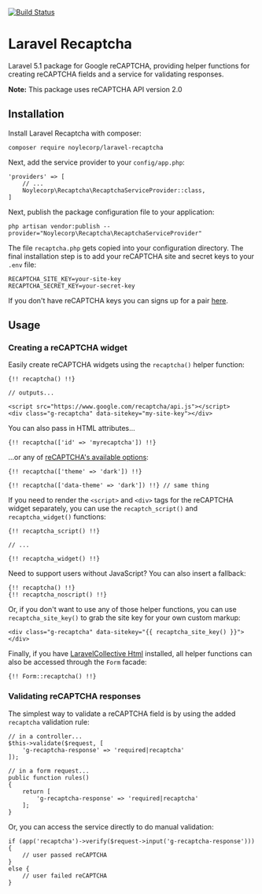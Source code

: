 [![Build Status](https://travis-ci.org/noylecorp/laravel-recaptcha.svg)](https://travis-ci.org/noylecorp/laravel-recaptcha)

# Laravel Recaptcha

Laravel 5.1 package for Google reCAPTCHA, providing helper functions for creating reCAPTCHA fields and a service for validating responses.

**Note:** This package uses reCAPTCHA API version 2.0

## Installation

Install Laravel Recaptcha with composer:

    composer require noylecorp/laravel-recaptcha

Next, add the service provider to your `config/app.php`:

    'providers' => [
        // ...
        Noylecorp\Recaptcha\RecaptchaServiceProvider::class,
    ]

Next, publish the package configuration file to your application:

    php artisan vendor:publish --provider="Noylecorp\Recaptcha\RecaptchaServiceProvider"

The file `recaptcha.php` gets copied into your configuration directory. The final installation step is to add your reCAPTCHA site and secret keys to your `.env` file:

    RECAPTCHA_SITE_KEY=your-site-key
    RECAPTCHA_SECRET_KEY=your-secret-key

If you don't have reCAPTCHA keys you can signs up for a pair [here](https://www.google.com/recaptcha/admin).

## Usage

### Creating a reCAPTCHA widget

Easily create reCAPTCHA widgets using the `recaptcha()` helper function:

    {!! recaptcha() !!}

    // outputs...

    <script src="https://www.google.com/recaptcha/api.js"></script>
    <div class="g-recaptcha" data-sitekey="my-site-key"></div>

You can also pass in HTML attributes...

    {!! recaptcha(['id' => 'myrecaptcha']) !!}

...or any of [reCAPTCHA's available options](https://developers.google.com/recaptcha/docs/display#render_param):

    {!! recaptcha(['theme' => 'dark']) !!}

    {!! recaptcha(['data-theme' => 'dark']) !!} // same thing

If you need to render the `<script>` and `<div>` tags for the reCAPTCHA widget separately, you can use the `recaptch_script()` and `recaptcha_widget()` functions:

    {!! recaptcha_script() !!}

    // ...

    {!! recaptcha_widget() !!}

Need to support users without JavaScript? You can also insert a <noscript> fallback:

    {!! recaptcha() !!}
    {!! recaptcha_noscript() !!}

Or, if you don't want to use any of those helper functions, you can use `recaptcha_site_key()` to grab the site key for your own custom markup:

    <div class="g-recaptcha" data-sitekey="{{ recaptcha_site_key() }}"></div>

Finally, if you have [LaravelCollective Html](http://laravelcollective.com/docs/5.1/html) installed, all helper functions can also be accessed through the `Form` facade:

    {!! Form::recaptcha() !!}

### Validating reCAPTCHA responses

The simplest way to validate a reCAPTCHA field is by using the added `recaptcha` validation rule:

    // in a controller...
    $this->validate($request, [
        'g-recaptcha-response' => 'required|recaptcha'
    ]);

    // in a form request...
    public function rules()
    {
        return [
            'g-recaptcha-response' => 'required|recaptcha'
        ];
    }

Or, you can access the service directly to do manual validation:

    if (app('recaptcha')->verify($request->input('g-recaptcha-response'))) {
        // user passed reCAPTCHA
    }
    else {
        // user failed reCAPTCHA
    }
